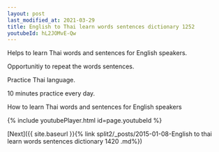```yaml
---
layout: post
last_modified_at: 2021-03-29
title: English to Thai learn words sentences dictionary 1252 
youtubeId: hL2JOMvE-Qw
---
```

 
 
Helps to learn Thai words and sentences for English speakers.

Opportunitiy to repeat the words sentences. 

Practice Thai language. 
 
10 minutes practice every day. 
 
How to learn Thai words and sentences for English speakers 
 
{% include youtubePlayer.html id=page.youtubeId %}
 
 
[Next]({{ site.baseurl }}{% link  split2/_posts/2015-01-08-English to thai learn words sentences dictionary 1420 .md%})
 
